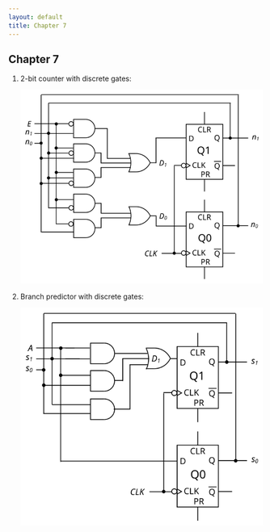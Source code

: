 ```yaml
---
layout: default
title: Chapter 7
---
```


## Chapter 7

1.  2-bit counter with discrete gates:
   
    ![](./assets/images/ch_07/your_turn_7_1.svg)

2.  Branch predictor with discrete gates:

    ![](./assets/images/ch_07/your_turn_7_2.svg)